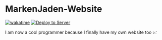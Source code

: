 # MarkenJaden-Website
[![wakatime](https://wakatime.com/badge/user/17f322c9-222a-48b4-9e15-983c41f7aed4/project/6ecf8658-7122-470e-97eb-ea176e42914d.svg)](https://wakatime.com/badge/user/17f322c9-222a-48b4-9e15-983c41f7aed4/project/6ecf8658-7122-470e-97eb-ea176e42914d)
[![Deploy to Server](https://github.com/MarkenJaden/MarkenJaden-Website/actions/workflows/deploy.yml/badge.svg)](https://github.com/MarkenJaden/MarkenJaden-Website/actions/workflows/deploy.yml)

I am now a cool programmer because I finally have my own website too 📈

